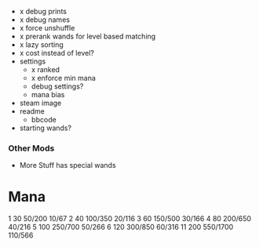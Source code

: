 - x debug prints
- x debug names
- x force unshuffle
- x prerank wands for level based matching
- x lazy sorting
- x cost instead of level?
- settings
  - x ranked
  - x enforce min mana
  - debug settings?
  - mana bias
- steam image
- readme
  - bbcode
- starting wands?

### Other Mods
- More Stuff has special wands

# Mana

1 30 50/200 10/67
2 40 100/350 20/116
3 60 150/500 30/166
4 80 200/650 40/216
5 100 250/700 50/266
6 120 300/850 60/316
11 200 550/1700 110/566
